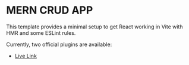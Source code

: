 # MERN CRUD APP

This template provides a minimal setup to get React working in Vite with HMR and some ESLint rules.

Currently, two official plugins are available:

- [Live Link](https://mdabarik-mern-crud-app.surge.sh/)
